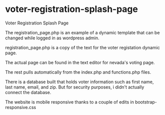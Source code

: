 # voter-registration-splash-page
Voter Registration Splash Page

The registration_page.php is an example of a dynamic template that can be changed while logged in as wordpress admin.

registration_page.php is a copy of the text for the voter registation dynamic page. 

The actual page can be found in the text editor for nevada's voting page. 

The rest pulls automatically from the index.php and functions.php files.

There is a database built that holds voter information such as first name, last name, email, and zip. But for security purposes, i didn't actually connect the database. 

The website is mobile responsive thanks to a couple of edits in bootstrap-responsive.css
